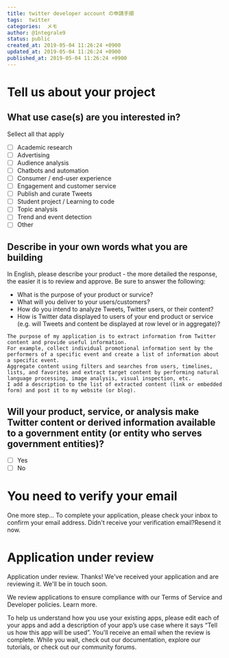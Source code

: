 ```yaml
---
title: twitter developer account の申請手順
tags:  twitter
categories:  メモ
author: @1ntegrale9
status: public
created_at: 2019-05-04 11:26:24 +0900
updated_at: 2019-05-04 11:26:24 +0900
published_at: 2019-05-04 11:26:24 +0900
---
```

# Tell us about your project

## What use case(s) are you interested in?
Sellect all that apply

- [ ] Academic research
- [ ] Advertising
- [ ] Audience analysis
- [ ] Chatbots and automation
- [ ] Consumer / end-user experience
- [ ] Engagement and customer service
- [ ] Publish and curate Tweets
- [ ] Student project / Learning to code
- [ ] Topic analysis
- [ ] Trend and event detection
- [ ] Other

## Describe in your own words what you are building
In English, please describe your product - the more detailed the response, the easier it is to review and approve. Be sure to answer the following:
- What is the purpose of your product or survice?
- What will you deliver to your users/customers?
- How do you intend to analyze Tweets, Twitter users, or their content?
- How is Twitter data displayed to users of your end product or service (e.g. will Tweets and content be displayed at row level or in aggregate)?

```
The purpose of my application is to extract information from Twitter content and provide useful information.
For example, collect individual promotional information sent by the performers of a specific event and create a list of information about a specific event.
Aggregate content using filters and searches from users, timelines, lists, and favorites and extract target content by performing natural language processing, image analysis, visual inspection, etc.
I add a description to the list of extracted content (link or embedded form) and post it to my website (or blog).
```


## Will your product, service, or analysis make Twitter content or derived information available to a government entity (or entity who serves government entities)?

- [ ] Yes
- [ ] No

# You need to verify your email

One more step...
To complete your application, please check your inbox to confirm your email address.
Didn't receive your verification email?Resend it now.

# Application under review

Application under review.
Thanks! We've received your application and are reviewing it. We'll be in touch soon.

We review applications to ensure compliance with our Terms of Service and Developer policies. Learn more.

To help us understand how you use your existing apps, please edit each of your apps and add a description of your app’s use case where it says “Tell us how this app will be used”.
You'll receive an email when the review is complete. While you wait, check out our documentation, explore our tutorials, or check out our community forums.
